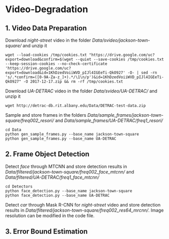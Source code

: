 # Video-Degradation
## 1. Video Data Preparation
Download *night-street* video in the folder *Data/svideo/jackson-town-square/* and unzip it
```
wget --load-cookies /tmp/cookies.txt "https://drive.google.com/uc?export=download&confirm=$(wget --quiet --save-cookies /tmp/cookies.txt --keep-session-cookies --no-check-certificate 'https://drive.google.com/uc?export=download&id=1KhDzedVoiiWVD_pIJl4IGEeTi-QkO927' -O- | sed -rn 's/.*confirm=([0-9A-Za-z_]+).*/\1\n/p')&id=1KhDzedVoiiWVD_pIJl4IGEeTi-QkO927" -O 2017-12-17.zip && rm -rf /tmp/cookies.txt
```
Download *UA-DETRAC* video in the folder *Data/svideo/UA-DETRAC/* and unzip it
```
wget http://detrac-db.rit.albany.edu/Data/DETRAC-test-data.zip
```
Sample and store frames in the folders *Data/sample_frames/jackson-town-square/freq002_resori/* and *Data/sample_frames/UA-DETRAC/freq1_resori/*
```
cd Data
python gen_sample_frames.py --base_name jackson-town-square
python gen_sample_frames.py --base_name UA-DETRAC
```

## 2. Frame Object Detection
Detect *face* through MTCNN and store detection results in *Data/filtered/jackson-town-square/freq002_face_mtcnn/* and *Data/filtered/UA-DETRAC/freq1_face_mtcnn/*
```
cd Detectors
python face_detection.py --base_name jackson-town-square
python face_detection.py --base_name UA-DETRAC
```
Detect *car* through Mask R-CNN for *night-street* video and store detection results in *Data/filtered/jackson-town-square/freq002_res64_mrcnn/*. Image resolution can be modified in the code file.

## 3. Error Bound Estimation
